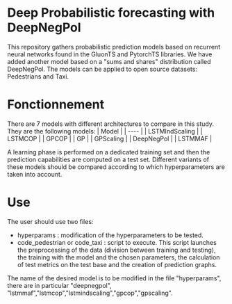 # Deep Probabilistic forecasting with DeepNegPol

This repository gathers probabilistic prediction models based on recurrent neural networks found in the GluonTS and PytorchTS libraries. We have added another model based on a "sums and shares" distribution called DeepNegPol. The models can be applied to open source datasets: Pedestrians and Taxi.


# Fonctionnement
There are 7 models with different architectures to compare in this study. They are the following models: 
|  Model   | 
|  ----  | 
| LSTMIndScaling | 
| LSTMCOP | 
| GPCOP | 
| GP | 
| GPScaling | 
| DeepNegPol | 
| LSTMMAF |

A learning phase is performed on a dedicated training set and then the prediction capabilities are computed on a test set. Different variants of these models should be compared according to which hyperparameters are taken into account.


# Use
The user should use two files:
* hyperparams : modification of the hyperparameters to be tested.
* code_pedestrian or code_taxi : script to execute. This script launches the preprocessing of the data (division between training and testing), the training with the model and the chosen parameters, the calculation of test metrics on the test base and the creation of prediction graphs.

The name of the desired model is to be modified in the file "hyperparams", there are in particular "deepnegpol", "lstmmaf","lstmcop","lstmindscaling","gpcop","gpscaling".




